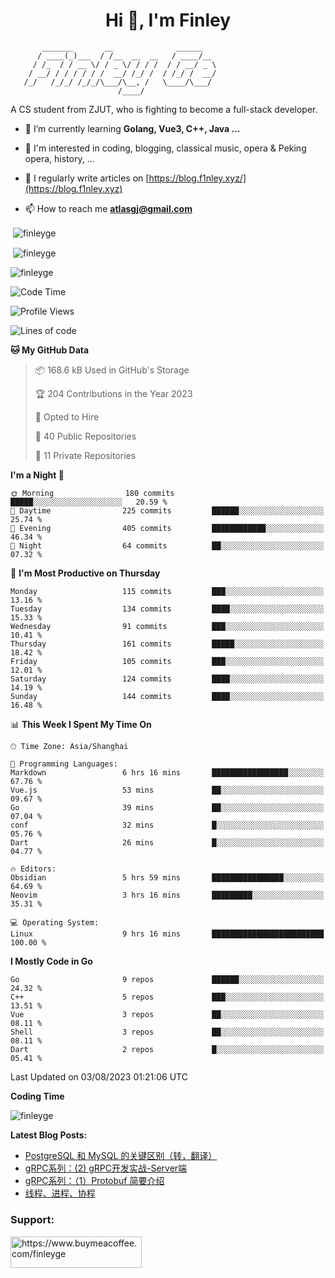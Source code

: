 <h1 align="center">Hi 👋, I'm Finley</h1>

```text
       _______       __              ______   
      / ____(_)___  / /__  __  __   / ____/__ 
     / /_  / / __ \/ / _ \/ / / /  / / __/ _ \
    / __/ / / / / / /  __/ /_/ /  / /_/ /  __/
   /_/   /_/_/ /_/_/\___/\__, /   \____/\___/
                        /____/                
```

<p align="left">

A CS student from ZJUT,
who is fighting to become a full-stack developer.

</p>

<p align="left">

- 🌱 I’m currently learning **Golang, Vue3, C++, Java ...**

- 🧠 I'm interested in coding, blogging, classical music, opera & Peking opera, history, ...

- 📝 I regularly write articles on [https://blog.f1nley.xyz/](https://blog.f1nley.xyz)

- 📫 How to reach me **atlasgj@gmail.com**

</p>

<p>&nbsp;<img align="center" src="https://github-readme-stats.vercel.app/api/top-langs/?username=finleyge&show_icons=true&locale=en&hide=javascript,html,tex" alt="finleyge" /></p>

<p>&nbsp;<img align="center" src="https://github-readme-stats.vercel.app/api?username=finleyge&show_icons=true&locale=en" alt="finleyge" /></p>

<p><img align="center" src="https://github-readme-streak-stats.herokuapp.com/?user=finleyge&" alt="finleyge" /></p>

<!--START_SECTION:waka-->
![Code Time](http://img.shields.io/badge/Code%20Time-796%20hrs%2045%20mins-blue)

![Profile Views](http://img.shields.io/badge/Profile%20Views-0-blue)

![Lines of code](https://img.shields.io/badge/From%20Hello%20World%20I%27ve%20Written-589.1%20thousand%20lines%20of%20code-blue)

**🐱 My GitHub Data** 

> 📦 168.6 kB Used in GitHub's Storage 
 > 
> 🏆 204 Contributions in the Year 2023
 > 
> 💼 Opted to Hire
 > 
> 📜 40 Public Repositories 
 > 
> 🔑 11 Private Repositories 
 > 
**I'm a Night 🦉** 

```text
🌞 Morning                180 commits         █████░░░░░░░░░░░░░░░░░░░░   20.59 % 
🌆 Daytime                225 commits         ██████░░░░░░░░░░░░░░░░░░░   25.74 % 
🌃 Evening                405 commits         ████████████░░░░░░░░░░░░░   46.34 % 
🌙 Night                  64 commits          ██░░░░░░░░░░░░░░░░░░░░░░░   07.32 % 
```
📅 **I'm Most Productive on Thursday** 

```text
Monday                   115 commits         ███░░░░░░░░░░░░░░░░░░░░░░   13.16 % 
Tuesday                  134 commits         ████░░░░░░░░░░░░░░░░░░░░░   15.33 % 
Wednesday                91 commits          ███░░░░░░░░░░░░░░░░░░░░░░   10.41 % 
Thursday                 161 commits         █████░░░░░░░░░░░░░░░░░░░░   18.42 % 
Friday                   105 commits         ███░░░░░░░░░░░░░░░░░░░░░░   12.01 % 
Saturday                 124 commits         ████░░░░░░░░░░░░░░░░░░░░░   14.19 % 
Sunday                   144 commits         ████░░░░░░░░░░░░░░░░░░░░░   16.48 % 
```


📊 **This Week I Spent My Time On** 

```text
🕑︎ Time Zone: Asia/Shanghai

💬 Programming Languages: 
Markdown                 6 hrs 16 mins       █████████████████░░░░░░░░   67.76 % 
Vue.js                   53 mins             ██░░░░░░░░░░░░░░░░░░░░░░░   09.67 % 
Go                       39 mins             ██░░░░░░░░░░░░░░░░░░░░░░░   07.04 % 
conf                     32 mins             █░░░░░░░░░░░░░░░░░░░░░░░░   05.76 % 
Dart                     26 mins             █░░░░░░░░░░░░░░░░░░░░░░░░   04.77 % 

🔥 Editors: 
Obsidian                 5 hrs 59 mins       ████████████████░░░░░░░░░   64.69 % 
Neovim                   3 hrs 16 mins       █████████░░░░░░░░░░░░░░░░   35.31 % 

💻 Operating System: 
Linux                    9 hrs 16 mins       █████████████████████████   100.00 % 
```

**I Mostly Code in Go** 

```text
Go                       9 repos             ██████░░░░░░░░░░░░░░░░░░░   24.32 % 
C++                      5 repos             ███░░░░░░░░░░░░░░░░░░░░░░   13.51 % 
Vue                      3 repos             ██░░░░░░░░░░░░░░░░░░░░░░░   08.11 % 
Shell                    3 repos             ██░░░░░░░░░░░░░░░░░░░░░░░   08.11 % 
Dart                     2 repos             █░░░░░░░░░░░░░░░░░░░░░░░░   05.41 % 
```




 Last Updated on 03/08/2023 01:21:06 UTC
<!--END_SECTION:waka-->
**Coding Time**
<p>
       <img align="center" src="https://wakatime.com/share/@1f267603-cf28-47c9-a32c-2753500710e7/96d852e9-5832-42ff-acaa-a48a5371ba9d.svg" alt="finleyge" />
</p>

</p>


**Latest Blog Posts:**

<!-- BLOG-POST-LIST:START -->
- [PostgreSQL 和 MySQL 的关键区别（转，翻译）](https://blog.f1nley.xyz/post/pg-mysql-diff/)
- [gRPC系列：&lpar;2&rpar; gRPC开发实战-Server端](https://blog.f1nley.xyz/post/grpc/golang-server/)
- [gRPC系列：（1）Protobuf 简要介绍](https://blog.f1nley.xyz/post/grpc/protobuf/)
- [线程、进程、协程](https://blog.f1nley.xyz/post/code/concurrency/)
<!-- BLOG-POST-LIST:END -->

<h3 align="left">Support:</h3>

<p align="left">

<a href="https://www.buymeacoffee.com/finleyge"> <img align="left" src="https://cdn.buymeacoffee.com/buttons/v2/default-yellow.png" height="50" width="210" alt="https://www.buymeacoffee.com/finleyge" />

</a>
</p>
